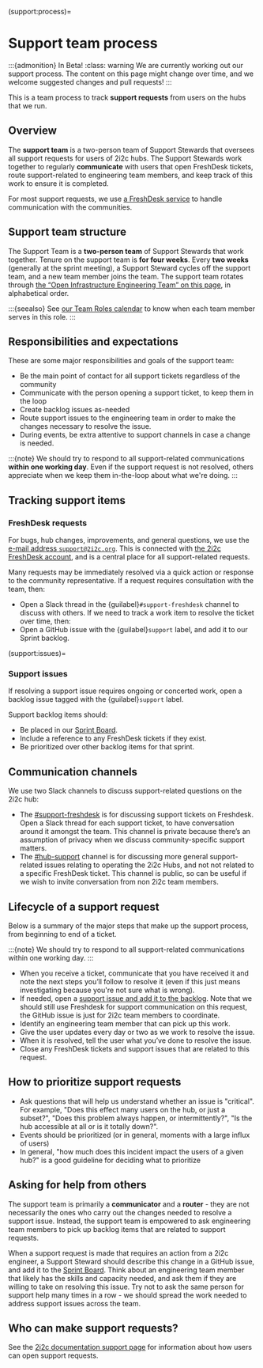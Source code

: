 
(support:process)=
# Support team process

:::{admonition} In Beta!
:class: warning
We are currently working out our support process.
The content on this page might change over time, and we welcome suggested changes and pull requests!
:::

This is a team process to track **support requests** from users on the hubs that we run.

## Overview

The **support team** is a two-person team of Support Stewards that oversees all support requests for users of 2i2c hubs.
The Support Stewards work together to regularly **communicate** with users that open FreshDesk tickets, route support-related to engineering team members, and keep track of this work to ensure it is completed.

For most support requests, we use [a FreshDesk service](https://2i2c.freshdesk.com/a/) to handle communication with the communities.

## Support team structure

The Support Team is a **two-person team** of Support Stewards that work together.
Tenure on the support team is **for four weeks**.
Every **two weeks** (generally at the sprint meeting), a Support Steward cycles off the support team, and a new team member joins the team.
The support team rotates through [the “Open Infrastructure Engineering Team” on this page](https://team-compass.2i2c.org/en/latest/about/team.html), in alphabetical order.

:::{seealso}
See [our Team Roles calendar](team-roles-calendar) to know when each team member serves in this role.
:::

## Responsibilities and expectations

These are some major responsibilities and goals of the support team:

- Be the main point of contact for all support tickets regardless of the community
- Communicate with the person opening a support ticket, to keep them in the loop
- Create backlog issues as-needed
- Route support issues to the engineering team in order to make the changes necessary to resolve the issue.
- During events, be extra attentive to support channels in case a change is needed.

:::{note}
We should try to respond to all support-related communications **within one working day**.
Even if the support request is not resolved, others appreciate when we keep them in-the-loop about what we're doing.
:::

## Tracking support items

### FreshDesk requests

For bugs, hub changes, improvements, and general questions, we use the [e-mail address `support@2i2c.org`](mailto:support@2i2c.org).
This is connected with [the 2i2c FreshDesk account](https://2i2c.freshdesk.com/), and is a central place for all support-related requests.

Many requests may be immediately resolved via a quick action or response to the community representative.
If a request requires consultation with the team, then:

- Open a Slack thread in the {guilabel}`#support-freshdesk` channel to discuss with others. If we need to track a work item to resolve the ticket over time, then:
- Open a GitHub issue with the {guilabel}`support` label, and add it to our Sprint backlog.

(support:issues)=
### Support issues

If resolving a support issue requires ongoing or concerted work, open a backlog issue tagged with the {guilabel}`support` label.

Support backlog items should:

- Be placed in our [Sprint Board](coordination:sprint-board).
- Include a reference to any FreshDesk tickets if they exist.
- Be prioritized over other backlog items for that sprint.

## Communication channels

We use two Slack channels to discuss support-related questions on the 2i2c hub:

- The [#support-freshdesk](https://2i2c.slack.com/archives/C028WU9PFBN) is for discussing support tickets on Freshdesk.
  Open a Slack thread for each support ticket, to have conversation around it amongst the team.
  This channel is private because there’s an assumption of privacy when we discuss community-specific support matters.
- The [#hub-support](https://2i2c.slack.com/archives/C01DB2JRP8W) channel is for discussing more general support-related issues relating to operating the 2i2c Hubs, and not not related to a specific FreshDesk ticket.
  This channel is public, so can be useful if we wish to invite conversation from non 2i2c team members.

## Lifecycle of a support request


Below is a summary of the major steps that make up the support process, from beginning to end of a ticket.

:::{note}
We should try to respond to all support-related communications within one working day.
:::

- When you receive a ticket, communicate that you have received it and note the next steps you’ll follow to resolve it (even if this just means investigating because you're not sure what is wrong).
- If needed, open a [support issue and add it to the backlog](support:issues).
  Note that we should still use Freshdesk for support communication on this request, the GitHub issue is just for 2i2c team members to coordinate.
- Identify an engineering team member that can pick up this work.
- Give the user updates every day or two as we work to resolve the issue.
- When it is resolved, tell the user what you’ve done to resolve the issue.
- Close any FreshDesk tickets and support issues that are related to this request.

## How to prioritize support requests

- Ask questions that will help us understand whether an issue is "critical". For example, "Does this effect many users on the hub, or just a subset?", "Does this problem always happen, or intermittently?", "Is the hub accessible at all or is it totally down?".
- Events should be prioritized (or in general, moments with a large influx of users)
- In general, "how much does this incident impact the users of a given hub?" is a good guideline for deciding what to prioritize


## Asking for help from others

The support team is primarily a **communicator** and a **router** - they are not necessarily the ones who carry out the changes needed to resolve a support issue.
Instead, the support team is empowered to ask engineering team members to pick up backlog items that are related to support requests.

When a support request is made that requires an action from a 2i2c engineer, a Support Steward should describe this change in a GitHub issue, and add it to the [Sprint Board](coordination:sprint-board).
Think about an engineering team member that likely has the skills and capacity needed, and ask them if they are willing to take on resolving this issue.
Try not to ask the same person for support help many times in a row - we should spread the work needed to address support issues across the team.

## Who can make support requests?

See the [2i2c documentation support page](support:email) for information about how users can open support requests.
